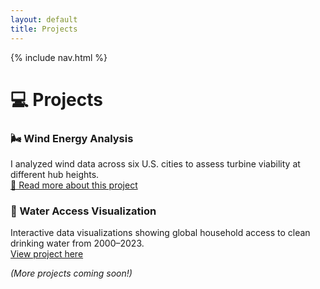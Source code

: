 ```yaml
---
layout: default
title: Projects
---
```

{% include nav.html %}

# 💻 Projects

### 🌬️ Wind Energy Analysis
I analyzed wind data across six U.S. cities to assess turbine viability at different hub heights.  
[🔗 Read more about this project](wind-energy)

### 🌊 Water Access Visualization
Interactive data visualizations showing global household access to clean drinking water from 2000–2023.  
[View project here](#)

*(More projects coming soon!)*

